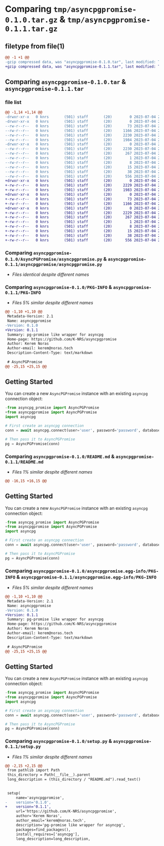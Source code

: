 # Comparing `tmp/asyncpgpromise-0.1.0.tar.gz` & `tmp/asyncpgpromise-0.1.1.tar.gz`

## filetype from file(1)

```diff
@@ -1 +1 @@
-gzip compressed data, was "asyncpgpromise-0.1.0.tar", last modified: Tue Jul  4 21:52:31 2023, max compression
+gzip compressed data, was "asyncpgpromise-0.1.1.tar", last modified: Tue Jul  4 21:59:45 2023, max compression
```

## Comparing `asyncpgpromise-0.1.0.tar` & `asyncpgpromise-0.1.1.tar`

### file list

```diff
@@ -1,14 +1,14 @@
-drwxr-xr-x   0 knrs       (501) staff       (20)        0 2023-07-04 21:52:31.134729 asyncpgpromise-0.1.0/
-drwxr-xr-x   0 knrs       (501) staff       (20)        0 2023-07-04 21:52:31.133703 asyncpgpromise-0.1.0/AsyncPGPromise/
--rw-r--r--   0 knrs       (501) staff       (20)       73 2023-07-04 21:48:15.000000 asyncpgpromise-0.1.0/AsyncPGPromise/__init__.py
--rw-r--r--   0 knrs       (501) staff       (20)     1166 2023-07-04 21:19:45.000000 asyncpgpromise-0.1.0/AsyncPGPromise/asyncpgpromise.py
--rw-r--r--   0 knrs       (501) staff       (20)     2230 2023-07-04 21:52:31.134598 asyncpgpromise-0.1.0/PKG-INFO
--rw-r--r--   0 knrs       (501) staff       (20)     1984 2023-07-04 21:48:25.000000 asyncpgpromise-0.1.0/README.md
-drwxr-xr-x   0 knrs       (501) staff       (20)        0 2023-07-04 21:52:31.134389 asyncpgpromise-0.1.0/asyncpgpromise.egg-info/
--rw-r--r--   0 knrs       (501) staff       (20)     2230 2023-07-04 21:52:31.000000 asyncpgpromise-0.1.0/asyncpgpromise.egg-info/PKG-INFO
--rw-r--r--   0 knrs       (501) staff       (20)      267 2023-07-04 21:52:31.000000 asyncpgpromise-0.1.0/asyncpgpromise.egg-info/SOURCES.txt
--rw-r--r--   0 knrs       (501) staff       (20)        1 2023-07-04 21:52:31.000000 asyncpgpromise-0.1.0/asyncpgpromise.egg-info/dependency_links.txt
--rw-r--r--   0 knrs       (501) staff       (20)        8 2023-07-04 21:52:31.000000 asyncpgpromise-0.1.0/asyncpgpromise.egg-info/requires.txt
--rw-r--r--   0 knrs       (501) staff       (20)       15 2023-07-04 21:52:31.000000 asyncpgpromise-0.1.0/asyncpgpromise.egg-info/top_level.txt
--rw-r--r--   0 knrs       (501) staff       (20)       38 2023-07-04 21:52:31.134772 asyncpgpromise-0.1.0/setup.cfg
--rw-r--r--   0 knrs       (501) staff       (20)      556 2023-07-04 21:52:21.000000 asyncpgpromise-0.1.0/setup.py
+drwxr-xr-x   0 knrs       (501) staff       (20)        0 2023-07-04 21:59:45.637521 asyncpgpromise-0.1.1/
+-rw-r--r--   0 knrs       (501) staff       (20)     2229 2023-07-04 21:59:45.637393 asyncpgpromise-0.1.1/PKG-INFO
+-rw-r--r--   0 knrs       (501) staff       (20)     1983 2023-07-04 21:59:16.000000 asyncpgpromise-0.1.1/README.md
+drwxr-xr-x   0 knrs       (501) staff       (20)        0 2023-07-04 21:59:45.636305 asyncpgpromise-0.1.1/asyncpgpromise/
+-rw-r--r--   0 knrs       (501) staff       (20)       73 2023-07-04 21:48:15.000000 asyncpgpromise-0.1.1/asyncpgpromise/__init__.py
+-rw-r--r--   0 knrs       (501) staff       (20)     1166 2023-07-04 21:19:45.000000 asyncpgpromise-0.1.1/asyncpgpromise/asyncpgpromise.py
+drwxr-xr-x   0 knrs       (501) staff       (20)        0 2023-07-04 21:59:45.637197 asyncpgpromise-0.1.1/asyncpgpromise.egg-info/
+-rw-r--r--   0 knrs       (501) staff       (20)     2229 2023-07-04 21:59:45.000000 asyncpgpromise-0.1.1/asyncpgpromise.egg-info/PKG-INFO
+-rw-r--r--   0 knrs       (501) staff       (20)      267 2023-07-04 21:59:45.000000 asyncpgpromise-0.1.1/asyncpgpromise.egg-info/SOURCES.txt
+-rw-r--r--   0 knrs       (501) staff       (20)        1 2023-07-04 21:59:45.000000 asyncpgpromise-0.1.1/asyncpgpromise.egg-info/dependency_links.txt
+-rw-r--r--   0 knrs       (501) staff       (20)        8 2023-07-04 21:59:45.000000 asyncpgpromise-0.1.1/asyncpgpromise.egg-info/requires.txt
+-rw-r--r--   0 knrs       (501) staff       (20)       15 2023-07-04 21:59:45.000000 asyncpgpromise-0.1.1/asyncpgpromise.egg-info/top_level.txt
+-rw-r--r--   0 knrs       (501) staff       (20)       38 2023-07-04 21:59:45.637563 asyncpgpromise-0.1.1/setup.cfg
+-rw-r--r--   0 knrs       (501) staff       (20)      556 2023-07-04 21:59:36.000000 asyncpgpromise-0.1.1/setup.py
```

### Comparing `asyncpgpromise-0.1.0/AsyncPGPromise/asyncpgpromise.py` & `asyncpgpromise-0.1.1/asyncpgpromise/asyncpgpromise.py`

 * *Files identical despite different names*

### Comparing `asyncpgpromise-0.1.0/PKG-INFO` & `asyncpgpromise-0.1.1/PKG-INFO`

 * *Files 5% similar despite different names*

```diff
@@ -1,10 +1,10 @@
 Metadata-Version: 2.1
 Name: asyncpgpromise
-Version: 0.1.0
+Version: 0.1.1
 Summary: pg-promise like wrapper for asyncpg
 Home-page: https://github.com/K-NRS/asyncpgpromise
 Author: Kerem Noras
 Author-email: kerem@noras.tech
 Description-Content-Type: text/markdown
 
 # AsyncPGPromise
@@ -25,15 +25,15 @@
 ```
 
 ## Getting Started
 
 You can create a new `AsyncPGPromise` instance with an existing `asyncpg` connection object:
 
 ```python
-from asyncpg_promise import AsyncPGPromise
+from asyncpgpromise import AsyncPGPromise
 import asyncpg
 
 # First create an asyncpg connection
 conn = await asyncpg.connect(user='user', password='password', database='database', host='127.0.0.1')
 
 # Then pass it to AsyncPGPromise
 pg = AsyncPGPromise(conn)
```

### Comparing `asyncpgpromise-0.1.0/README.md` & `asyncpgpromise-0.1.1/README.md`

 * *Files 1% similar despite different names*

```diff
@@ -16,15 +16,15 @@
 ```
 
 ## Getting Started
 
 You can create a new `AsyncPGPromise` instance with an existing `asyncpg` connection object:
 
 ```python
-from asyncpg_promise import AsyncPGPromise
+from asyncpgpromise import AsyncPGPromise
 import asyncpg
 
 # First create an asyncpg connection
 conn = await asyncpg.connect(user='user', password='password', database='database', host='127.0.0.1')
 
 # Then pass it to AsyncPGPromise
 pg = AsyncPGPromise(conn)
```

### Comparing `asyncpgpromise-0.1.0/asyncpgpromise.egg-info/PKG-INFO` & `asyncpgpromise-0.1.1/asyncpgpromise.egg-info/PKG-INFO`

 * *Files 5% similar despite different names*

```diff
@@ -1,10 +1,10 @@
 Metadata-Version: 2.1
 Name: asyncpgpromise
-Version: 0.1.0
+Version: 0.1.1
 Summary: pg-promise like wrapper for asyncpg
 Home-page: https://github.com/K-NRS/asyncpgpromise
 Author: Kerem Noras
 Author-email: kerem@noras.tech
 Description-Content-Type: text/markdown
 
 # AsyncPGPromise
@@ -25,15 +25,15 @@
 ```
 
 ## Getting Started
 
 You can create a new `AsyncPGPromise` instance with an existing `asyncpg` connection object:
 
 ```python
-from asyncpg_promise import AsyncPGPromise
+from asyncpgpromise import AsyncPGPromise
 import asyncpg
 
 # First create an asyncpg connection
 conn = await asyncpg.connect(user='user', password='password', database='database', host='127.0.0.1')
 
 # Then pass it to AsyncPGPromise
 pg = AsyncPGPromise(conn)
```

### Comparing `asyncpgpromise-0.1.0/setup.py` & `asyncpgpromise-0.1.1/setup.py`

 * *Files 1% similar despite different names*

```diff
@@ -2,15 +2,15 @@
 from pathlib import Path
 this_directory = Path(__file__).parent
 long_description = (this_directory / "README.md").read_text()
 
 
 setup(
     name='asyncpgpromise',
-    version='0.1.0',
+    version='0.1.1',
     url='https://github.com/K-NRS/asyncpgpromise',
     author='Kerem Noras',
     author_email='kerem@noras.tech',
     description='pg-promise like wrapper for asyncpg',
     packages=find_packages(),    
     install_requires=['asyncpg'],
     long_description=long_description,
```

